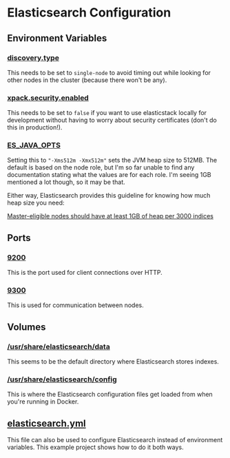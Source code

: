 # Elasticsearch Configuration

## Environment Variables

### [discovery.type](https://www.elastic.co/guide/en/elasticsearch/reference/current/modules-discovery-settings.html#modules-discovery-settings)
This needs to be set to ```single-node``` to avoid timing out while looking for
other nodes in the cluster (because there won't be any).

### [xpack.security.enabled](https://www.elastic.co/guide/en/elasticsearch/reference/current/security-settings.html)
This needs to be set to ```false``` if you want to use elasticstack locally for
development without having to worry about security certificates (don't do this
in production!).

### [ES_JAVA_OPTS](https://www.elastic.co/guide/en/elasticsearch/reference/current/advanced-configuration.html)
Setting this to ```"-Xms512m -Xmx512m"``` sets the JVM heap size to 512MB. The
default is based on the node role, but I'm so far unable to find any
documentation stating what the values are for each role. I'm seeing 1GB
mentioned a lot though, so it may be that.

Either way, Elasticsearch provides this guideline for knowing how much heap size
you need:

[Master-eligible nodes should have at least 1GB of heap per 3000 indices](https://www.elastic.co/guide/en/elasticsearch/reference/current/size-your-shards.html#shard-count-recommendation)

## Ports

### [9200](https://www.elastic.co/guide/en/elasticsearch/reference/current/modules-network.html#common-network-settings)
This is the port used for client connections over HTTP.

### [9300](https://www.elastic.co/guide/en/elasticsearch/reference/current/modules-network.html#common-network-settings)
This is used for communication between nodes.

## Volumes

### [/usr/share/elasticsearch/data](https://www.elastic.co/guide/en/elasticsearch/reference/current/docker.html#_always_bind_data_volumes)
This seems to be the default directory where Elasticsearch stores indexes.

### [/usr/share/elasticsearch/config](https://www.elastic.co/guide/en/elasticsearch/reference/current/docker.html#docker-configuration-methods)
This is where the Elasticsearch configuration files get loaded from when you're
running in Docker.

## [elasticsearch.yml](https://github.com/elastic/elasticsearch/blob/main/distribution/src/config/elasticsearch.yml)
This file can also be used to configure Elasticsearch instead of environment
variables. This example project shows how to do it both ways.

